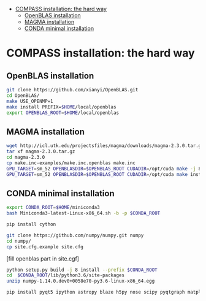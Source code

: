 - [COMPASS installation: the hard way](#compass-installation-the-hard-way)
    - [OpenBLAS installation](#openblas-installation)
    - [MAGMA installation](#magma-installation)
    - [CONDA minimal installation](#conda-minimal-installation)

# COMPASS installation: the hard way

## OpenBLAS installation

```bash
git clone https://github.com/xianyi/OpenBLAS.git
cd OpenBLAS/
make USE_OPENMP=1
make install PREFIX=$HOME/local/openblas
export OPENBLAS_ROOT=$HOME/local/openblas
```

## MAGMA installation

```bash
wget http://icl.utk.edu/projectsfiles/magma/downloads/magma-2.3.0.tar.gz
tar xf magma-2.3.0.tar.gz
cd magma-2.3.0
cp make.inc-examples/make.inc.openblas make.inc
GPU_TARGET=sm_52 OPENBLASDIR=$OPENBLAS_ROOT CUDADIR=/opt/cuda make -j 8 shared sparse-shared
GPU_TARGET=sm_52 OPENBLASDIR=$OPENBLAS_ROOT CUDADIR=/opt/cuda make install prefix=$HOME/local/magma
```

## CONDA minimal installation

```bash
export CONDA_ROOT=$HOME/miniconda3
bash Miniconda3-latest-Linux-x86_64.sh -b -p $CONDA_ROOT  

pip install cython

git clone https://github.com/numpy/numpy.git numpy
cd numpy/
cp site.cfg.example site.cfg
```

[fill openblas part in site.cgf]

```bash
python setup.py build -j 8 install --prefix $CONDA_ROOT
cd  $CONDA_ROOT/lib/python3.6/site-packages
unzip numpy-1.14.0.dev0+0058e70-py3.6-linux-x86_64.egg

pip install pyqt5 ipython astropy blaze h5py nose scipy pyqtgraph matplotlib tqdm docopt
```
